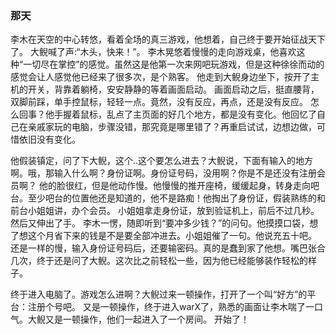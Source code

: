 ### 那天
李木在天空的中心转悠，看着全场的真三游戏，他想着，自己终于要开始征战天下了。
大鲵喊了声:“木头，快来！”。
李木晃悠着慢慢的走向游戏桌，他喜欢这种“一切尽在掌控”的感觉。虽然这是他第一次来网吧玩游戏，但是这种徐徐而动的感觉会让人感觉他已经来了很多次，是个熟客。
他走到大鲵身边坐下，按开了主机的开关，背靠着躺椅，安安静静的等着画面启动。
画面启动之后，挺直腰背，双脚前踩，单手控鼠标，轻轻一点。竟然，没有反应，再点，还是没有反应。
怎么回事？他手握着鼠标，乱点了主页面的好几个地方，都是没有变化。他回忆了自己在亲戚家玩的电脑，步骤没错，那究竟是哪里错了？再重启试试，边想边做，可惜依旧没有变化。

他假装镇定，问了下大鲵，这个..这个要怎么进去？大鲵说，下面有输入的地方啊。哦，那输入什么啊？身份证啊。身份证号码，没用啊？你是不是还没有注册会员啊？
他的脸很红，但是他动作慢。他慢慢的推开座椅，缓缓起身，转身走向吧台。至少吧台的位置他还是知道的，他不是路痴！他掏出了身份证，假装熟练的和前台小姐姐讲，办个会员。 小姐姐拿走身份证，放到验证机上，前后不过几秒。然后又伸出了手。
李木一愣，随即听到“要冲多少钱？”的问句。他摸摸口袋，想了想这个月省下来的钱是不是要全部冲进去。小姐姐催了一句。他说充五十吧。
还是一样的慢，输入身份证号码后，还要输密码。真的是蠢到家了他想。嘴巴张合几次，终于还是问了大鲵。这次比之前轻松一些，因为他已经能够装作轻松的样子。

终于进入电脑了。游戏怎么进啊？大鲵过来一顿操作，打开了一个叫“好方”的平台：注册个号吧。
又是一顿操作，终于进入warX了，熟悉的画面让李木喘了一口气。大鲵又是一顿操作，他们一起进入了一个房间。
开始了！